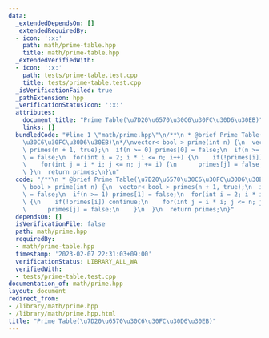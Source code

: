 ```yaml
---
data:
  _extendedDependsOn: []
  _extendedRequiredBy:
  - icon: ':x:'
    path: math/prime-table.hpp
    title: math/prime-table.hpp
  _extendedVerifiedWith:
  - icon: ':x:'
    path: tests/prime-table.test.cpp
    title: tests/prime-table.test.cpp
  _isVerificationFailed: true
  _pathExtension: hpp
  _verificationStatusIcon: ':x:'
  attributes:
    document_title: "Prime Table(\u7D20\u6570\u30C6\u30FC\u30D6\u30EB)"
    links: []
  bundledCode: "#line 1 \"math/prime.hpp\"\n/**\n * @brief Prime Table(\u7D20\u6570\
    \u30C6\u30FC\u30D6\u30EB)\n*/\nvector< bool > prime(int n) {\n  vector< bool >\
    \ primes(n + 1, true);\n  if(n >= 0) primes[0] = false;\n  if(n >= 1) primes[1]\
    \ = false;\n  for(int i = 2; i * i <= n; i++) {\n    if(!primes[i]) continue;\n\
    \    for(int j = i * i; j <= n; j += i) {\n      primes[j] = false;\n    }\n \
    \ }\n  return primes;\n}\n"
  code: "/**\n * @brief Prime Table(\u7D20\u6570\u30C6\u30FC\u30D6\u30EB)\n*/\nvector<\
    \ bool > prime(int n) {\n  vector< bool > primes(n + 1, true);\n  if(n >= 0) primes[0]\
    \ = false;\n  if(n >= 1) primes[1] = false;\n  for(int i = 2; i * i <= n; i++)\
    \ {\n    if(!primes[i]) continue;\n    for(int j = i * i; j <= n; j += i) {\n\
    \      primes[j] = false;\n    }\n  }\n  return primes;\n}"
  dependsOn: []
  isVerificationFile: false
  path: math/prime.hpp
  requiredBy:
  - math/prime-table.hpp
  timestamp: '2023-02-07 22:31:03+09:00'
  verificationStatus: LIBRARY_ALL_WA
  verifiedWith:
  - tests/prime-table.test.cpp
documentation_of: math/prime.hpp
layout: document
redirect_from:
- /library/math/prime.hpp
- /library/math/prime.hpp.html
title: "Prime Table(\u7D20\u6570\u30C6\u30FC\u30D6\u30EB)"
---
```

